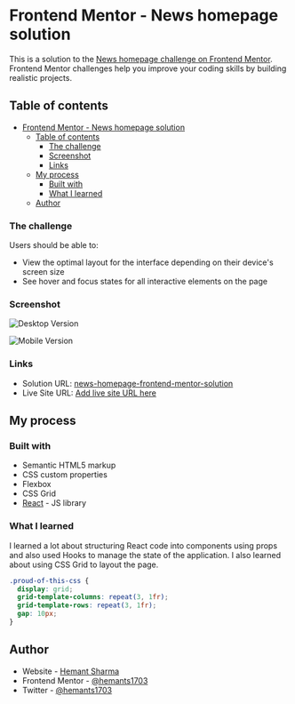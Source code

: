 # Frontend Mentor - News homepage solution

This is a solution to the [News homepage challenge on Frontend Mentor](https://www.frontendmentor.io/challenges/news-homepage-H6SWTa1MFl). Frontend Mentor challenges help you improve your coding skills by building realistic projects. 

## Table of contents

- [Frontend Mentor - News homepage solution](#frontend-mentor---news-homepage-solution)
  - [Table of contents](#table-of-contents)
    - [The challenge](#the-challenge)
    - [Screenshot](#screenshot)
    - [Links](#links)
  - [My process](#my-process)
    - [Built with](#built-with)
    - [What I learned](#what-i-learned)
  - [Author](#author)

### The challenge

Users should be able to:

- View the optimal layout for the interface depending on their device's screen size
- See hover and focus states for all interactive elements on the page

### Screenshot

![Desktop Version]([screenshots/desktop.png](https://github.com/hemants1703/news-homepage-frontend-mentor-solution/blob/d801625829da658712cc15568011a7e8774cf5cc/screenshots/desktop.png))

![Mobile Version]([screenshots/mobile.png](https://github.com/hemants1703/news-homepage-frontend-mentor-solution/blob/d801625829da658712cc15568011a7e8774cf5cc/screenshots/mobile.png))

### Links

- Solution URL: [news-homepage-frontend-mentor-solution](https://github.com/hemants1703/news-homepage-frontend-mentor-solution.git)
- Live Site URL: [Add live site URL here](https://your-live-site-url.com)

## My process

### Built with

- Semantic HTML5 markup
- CSS custom properties
- Flexbox
- CSS Grid
- [React](https://reactjs.org/) - JS library

### What I learned

I learned a lot about structuring React code into components using props and also used Hooks to manage the state of the application. I also learned about using CSS Grid to layout the page.

```css
.proud-of-this-css {
  display: grid;
  grid-template-columns: repeat(3, 1fr);
  grid-template-rows: repeat(3, 1fr);
  gap: 10px;
}
```

## Author

- Website - [Hemant Sharma](https://www.hemantsharma.dev)
- Frontend Mentor - [@hemants1703](https://www.frontendmentor.io/profile/hemants1703)
- Twitter - [@hemants1703](https://www.twitter.com/hemants1703)